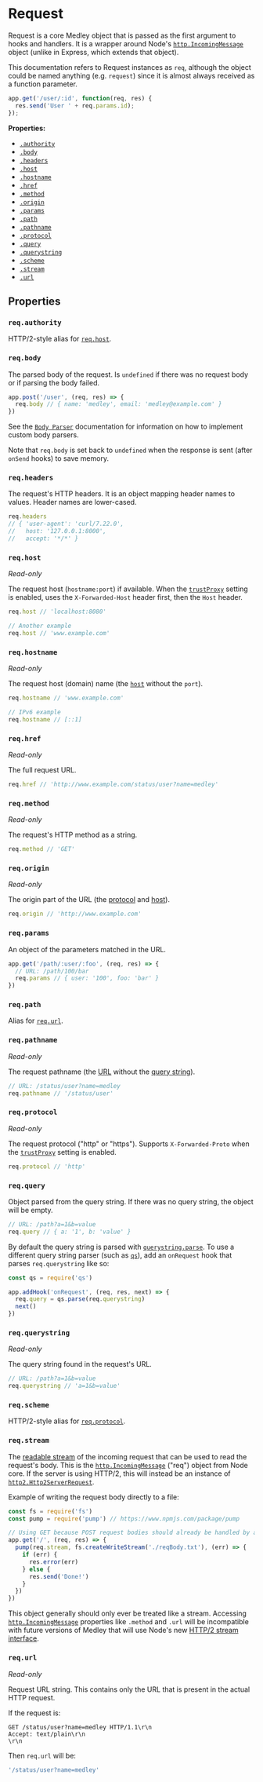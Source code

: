 # Request

Request is a core Medley object that is passed as the first argument to hooks and handlers.
It is a wrapper around Node's [`http.IncomingMessage`][http.IncomingMessage] object
(unlike in Express, which extends that object).

This documentation refers to Request instances as `req`, although the object could be named
anything (e.g. `request`) since it is almost always received as a function parameter.

```js
app.get('/user/:id', function(req, res) {
  res.send('User ' + req.params.id);
});
```

**Properties:**

+ [`.authority`](#reqauthority)
+ [`.body`](#reqbody)
+ [`.headers`](#reqheaders)
+ [`.host`](#reqhost)
+ [`.hostname`](#reqhostname)
+ [`.href`](#reqhref)
+ [`.method`](#reqmethod)
+ [`.origin`](#reqorigin)
+ [`.params`](#reqparams)
+ [`.path`](#reqpath)
+ [`.pathname`](#reqpathname)
+ [`.protocol`](#reqprotocol)
+ [`.query`](#reqquery)
+ [`.querystring`](#reqquerystring)
+ [`.scheme`](#reqscheme)
+ [`.stream`](#reqstream)
+ [`.url`](#requrl)

## Properties

### `req.authority`

HTTP/2-style alias for [`req.host`](#reqhost).

### `req.body`

The parsed body of the request. Is `undefined` if there was no request body or if parsing the body failed.

```js
app.post('/user', (req, res) => {
  req.body // { name: 'medley', email: 'medley@example.com' }
})
```

See the [`Body Parser`](BodyParser.md) documentation for information on how to implement custom body parsers.

Note that `req.body` is set back to `undefined` when the response is sent
(after `onSend` hooks) to save memory.

### `req.headers`

The request's HTTP headers. It is an object mapping header names to values.
Header names are lower-cased.

```js
req.headers
// { 'user-agent': 'curl/7.22.0',
//   host: '127.0.0.1:8000',
//   accept: '*/*' }
```

### `req.host`

*Read-only*

The request host (`hostname:port`) if available. When the [`trustProxy`](Factory.md#trustproxy)
setting is enabled, uses the `X-Forwarded-Host` header first, then the `Host` header.

```js
req.host // 'localhost:8080'

// Another example
req.host // 'www.example.com'
```

### `req.hostname`

*Read-only*

The request host (domain) name (the [`host`](#reqhost) without the `port`).

```js
req.hostname // 'www.example.com'

// IPv6 example
req.hostname // [::1]
```

### `req.href`

*Read-only*

The full request URL.

```js
req.href // 'http://www.example.com/status/user?name=medley'
```

### `req.method`

*Read-only*

The request's HTTP method as a string.

```js
req.method // 'GET'
```

### `req.origin`

*Read-only*

The origin part of the URL (the [protocol](#reqprotocol) and [host](#reqhost)).

```js
req.origin // 'http://www.example.com'
```

### `req.params`

An object of the parameters matched in the URL.

```js
app.get('/path/:user/:foo', (req, res) => {
  // URL: /path/100/bar
  req.params // { user: '100', foo: 'bar' }
})
```

### `req.path`

Alias for [`req.url`](#requrl).

### `req.pathname`

*Read-only*

The request pathname (the [URL](#requrl) without the [query string](#reqquerystring)).

```js
// URL: /status/user?name=medley
req.pathname // '/status/user'
```

### `req.protocol`

*Read-only*

The request protocol ("http" or "https"). Supports `X-Forwarded-Proto` when
the [`trustProxy`](Factory.md#trustproxy) setting is enabled.

```js
req.protocol // 'http'
```

### `req.query`

Object parsed from the query string. If there was no query string, the object will be empty.

```js
// URL: /path?a=1&b=value
req.query // { a: '1', b: 'value' }
```

By default the query string is parsed with [`querystring.parse`](https://nodejs.org/api/querystring.html#querystring_querystring_parse_str_sep_eq_options).
To use a different query string parser (such as [`qs`](https://github.com/ljharb/qs)),
add an `onRequest` hook that parses `req.querystring` like so:

```js
const qs = require('qs')

app.addHook('onRequest', (req, res, next) => {
  req.query = qs.parse(req.querystring)
  next()  
})
```

### `req.querystring`

*Read-only*

The query string found in the request's URL.

```js
// URL: /path?a=1&b=value
req.querystring // 'a=1&b=value'
```

### `req.scheme`

HTTP/2-style alias for [`req.protocol`](#reqprotocol).

### `req.stream`

The [readable stream](https://nodejs.org/api/stream.html#stream_class_stream_readable)
of the incoming request that can be used to read the request's body. This is the
[`http.IncomingMessage`][http.IncomingMessage] ("req") object from Node core. If the
server is using HTTP/2, this will instead be an instance of
[`http2.Http2ServerRequest`](https://nodejs.org/api/http2.html#http2_class_http2_http2serverrequest).

Example of writing the request body directly to a file:

```js
const fs = require('fs')
const pump = require('pump') // https://www.npmjs.com/package/pump

// Using GET because POST request bodies should already be handled by a body parser
app.get('/', (req, res) => {
  pump(req.stream, fs.createWriteStream('./reqBody.txt'), (err) => {
    if (err) {
      res.error(err)
    } else {
      res.send('Done!')
    }
  })
})
```

This object generally should only ever be treated like a stream. Accessing
[`http.IncomingMessage`][http.IncomingMessage] properties like `.method` and
`.url` will be incompatible with future versions of Medley that will use Node's new
[HTTP/2 stream interface](https://nodejs.org/api/http2.html#http2_class_http2stream).

### `req.url`

*Read-only*

Request URL string. This contains only the URL that is present in the actual HTTP request.

If the request is:

```
GET /status/user?name=medley HTTP/1.1\r\n
Accept: text/plain\r\n
\r\n
```

Then `req.url` will be:

```js
'/status/user?name=medley'
```

[http.IncomingMessage]: https://nodejs.org/dist/latest/docs/api/http.html#http_class_http_incomingmessage
